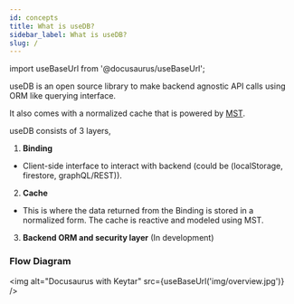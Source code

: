 ```yaml
---
id: concepts
title: What is useDB?
sidebar_label: What is useDB?
slug: /
---
```


import useBaseUrl from '@docusaurus/useBaseUrl';

useDB is an open source library to make backend agnostic API calls using ORM like querying interface.

It also comes with a normalized cache that is powered by [MST](https://mobx-state-tree.js.org/).

useDB consists of 3 layers,

1. **Binding**

- Client-side interface to interact with backend (could be (localStorage, firestore, graphQL/REST)).

2. **Cache**

- This is where the data returned from the Binding is stored in a normalized form. The cache is reactive and modeled using MST.

3. **Backend ORM and security layer** (In development)

### Flow Diagram

<img alt="Docusaurus with Keytar" src={useBaseUrl('img/overview.jpg')} />

